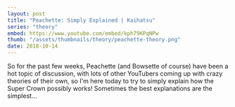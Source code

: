 ```yaml
---
layout: post
title: "Peachette: Simply Explained | Kaihatsu"
series: "theory"
embed: https://www.youtube.com/embed/kph79KPqNPw
thumb: "/assets/thumbnails/theory/peachette-theory.png"
date: 2018-10-14
---
```


So for the past few weeks, Peachette (and Bowsette of course) have been a hot topic of discussion, with lots of other YouTubers coming up with crazy theories of their own, so I'm here today to try to simply explain how the Super Crown possibly works! Sometimes the best explanations are the simplest...
